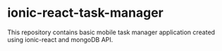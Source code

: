 # ionic-react-task-manager
This repository contains basic mobile task manager application created using ionic-react and mongoDB API.
